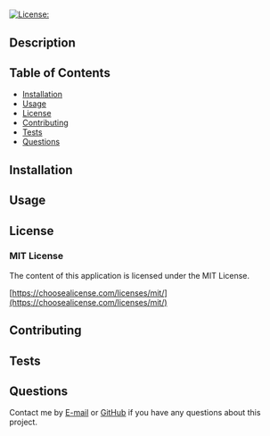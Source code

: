 
# 
[![License:](https://img.shields.io/badge/License-MIT-yellow.svg)](https://opensource.org/licenses/MIT)
## Description 
 

## Table of Contents 

* [Installation](#installation)
* [Usage](#usage)
* [License](#license)
* [Contributing](#contributing)
* [Tests](#tests)
* [Questions](#questions)
  
## Installation 
 
## Usage 
 
## License 
 ### MIT License 

The content of this application is licensed under the MIT License. 

[https://choosealicense.com/licenses/mit/](https://choosealicense.com/licenses/mit/) 


## Contributing 
 
## Tests 
 
## Questions 

Contact me by [E-mail](mailto:) or [GitHub](https://github.com/) if you have any questions about this project.
